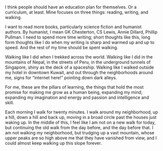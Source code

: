 I think people should have an education plan for themselves. Or a curriculum, at least. Mine focuses on three things: reading, writing, and walking.

I want to read more books, particularly science fiction and humanist authors. By humanist, I mean GK Chesterton, CS Lewis, Annie Dillard, Phillip Pullman. I need to spend more time writing; short thoughts like this, long form thoughts like I do when my writing is sharp and warmed up and up to speed. And the rest of my time should be spent walking.

Walking like I did when I trekked across the world. Walking like I did in the mountains of Nepal, in the streets of Peru, in the underground tunnels of Singapore, shiny as the deck of a spaceship. Walking like I walked outside my hotel in downtown Kuwait, and out through the neighborhoods around me, signs for “internet here!” pointing down dark alleys.

For me, these are the pillars of learning, the things that hold the most promise for making me grow as a human being, expanding my mind, expanding my imagination and energy and passion and intelligence and skill.

Each morning I walk for twenty minutes. I walk around my neighborhood, up a hill, down a hill and back up, moving in a broad circle past the houses just waking up. In the middle of this, I feel like I am not on a new walk for today, but continuing the old walk from the day before, and the day before that. I am not walking my neighborhood, but trudging up a vast mountain, whose upper peaks are so high above me that they have vanished from view, and I could almost keep walking up this slope forever.